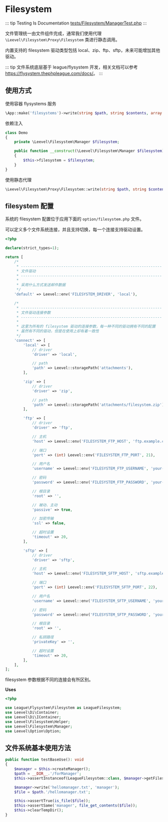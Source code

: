 # Filesystem

::: tip Testing Is Documentation
[tests/Filesystem/ManagerTest.php](https://github.com/hunzhiwange/framework/blob/master/tests/Filesystem/ManagerTest.php)
:::
    
文件管理统一由文件组件完成，通常我们使用代理 `\Leevel\Filesystem\Proxy\Filesystem` 类进行静态调用。

内置支持的 filesystem 驱动类型包括 local、zip、ftp、sftp，未来可能增加其他驱动。

::: tip
文件系统底层基于 league/flysystem 开发，相关文档可以参考 <https://flysystem.thephpleague.com/docs/>。
:::

## 使用方式

使用容器 flysystems 服务

``` php
\App::make('filesystems')->write(string $path, string $contents, array $config = []): bool;
```

依赖注入

``` php
class Demo
{
    private \Leevel\Filesystem\Manager $filesystem;

    public function __construct(\Leevel\Filesystem\Manager $filesystem)
    {
        $this->filesystem = $filesystem;
    }
}
```

使用静态代理

``` php
\Leevel\Filesystem\Proxy\Filesystem::write(string $path, string $contents, array $config = []): bool;
```

## filesystem 配置

系统的 filesystem 配置位于应用下面的 `option/filesystem.php` 文件。

可以定义多个文件系统连接，并且支持切换，每一个连接支持驱动设置。

``` php
<?php

declare(strict_types=1);

return [
    /*
     * ---------------------------------------------------------------
     * 文件驱动
     * ---------------------------------------------------------------
     *
     * 采用什么方式发送邮件数据
     */
    'default' => Leevel::env('FILESYSTEM_DRIVER', 'local'),

    /*
     * ---------------------------------------------------------------
     * 文件驱动连接参数
     * ---------------------------------------------------------------
     *
     * 这里为所有的 filesystem 驱动的连接参数，每一种不同的驱动拥有不同的配置
     * 虽然有不同的驱动，但是在使用上却有着一致性
     */
    'connect' => [
        'local' => [
            // driver
            'driver' => 'local',

            // path
            'path' => Leevel::storagePath('attachments'),
        ],

        'zip' => [
            // driver
            'driver' => 'zip',

            // path
            'path' => Leevel::storagePath('attachments/filesystem.zip'),
        ],

        'ftp' => [
            // driver
            'driver' => 'ftp',

            // 主机
            'host' => Leevel::env('FILESYSTEM_FTP_HOST', 'ftp.example.com'),

            // 端口
            'port' => (int) Leevel::env('FILESYSTEM_FTP_PORT', 21),

            // 用户名
            'username' => Leevel::env('FILESYSTEM_FTP_USERNAME', 'your-username'),

            // 密码
            'password' => Leevel::env('FILESYSTEM_FTP_PASSWORD', 'your-password'),

            // 根目录
            'root' => '',

            // 被动、主动
            'passive' => true,

            // 加密传输
            'ssl' => false,

            // 超时设置
            'timeout' => 20,
        ],

        'sftp' => [
            // driver
            'driver' => 'sftp',

            // 主机
            'host' => Leevel::env('FILESYSTEM_SFTP_HOST', 'sftp.example.com'),

            // 端口
            'port' => (int) Leevel::env('FILESYSTEM_SFTP_PORT', 22),

            // 用户名
            'username' => Leevel::env('FILESYSTEM_SFTP_USERNAME', 'your-username'),

            // 密码
            'password' => Leevel::env('FILESYSTEM_SFTP_PASSWORD', 'your-password'),

            // 根目录
            'root' => '',

            // 私钥路径
            'privateKey' => '',

            // 超时设置
            'timeout' => 20,
        ],
    ],
];

```

filesystem 参数根据不同的连接会有所区别。


**Uses**

``` php
<?php

use League\Flysystem\Filesystem as LeagueFilesystem;
use Leevel\Di\Container;
use Leevel\Di\IContainer;
use Leevel\Filesystem\Helper;
use Leevel\Filesystem\Manager;
use Leevel\Option\Option;
```

## 文件系统基本使用方法

``` php
public function testBaseUse(): void
{
    $manager = $this->createManager();
    $path = __DIR__.'/forManager';
    $this->assertInstanceof(LeagueFilesystem::class, $manager->getFilesystem());

    $manager->write('hellomanager.txt', 'manager');
    $file = $path.'/hellomanager.txt';

    $this->assertTrue(is_file($file));
    $this->assertSame('manager', file_get_contents($file));
    $this->clearTempDir();
}
```